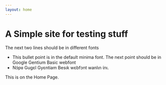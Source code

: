 ```yaml
---
layout: home
---
```

# A Simple site for testing stuff

The next two lines should be in different fonts
* This bullet point is in the default minima font. The next point should be in Google Gentium Basic webfont
* <span class="nkonya">Nɔ́pʋ Gugɛl Gyɛntiam Besɩk wɛbfɔnt wanlɩn ɩ́nɩ.</span>

This is on the Home Page.
